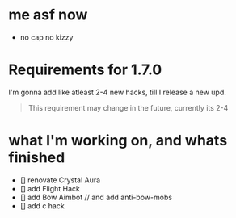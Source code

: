 # me asf now 
- no cap no kizzy


# Requirements for 1.7.0
I'm gonna add like atleast 2-4 new hacks, till I release a new upd.

> This requirement may change in the future, currently its 2-4

# what I'm working on, and whats finished
- [] renovate Crystal Aura
- [] add Flight Hack
- [] add Bow Aimbot // and add anti-bow-mobs
- [] add c hack
